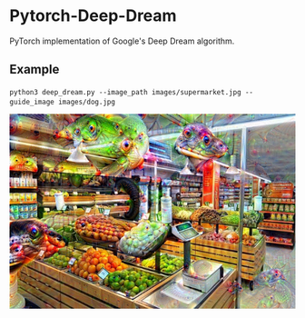 # Pytorch-Deep-Dream
PyTorch implementation of Google's Deep Dream algorithm.

## Example
`python3 deep_dream.py --image_path images/supermarket.jpg --guide_image images/dog.jpg`
<p align="center">
    <img src="outputs/output_supermarket.jpg" width="512"\>
</p>
